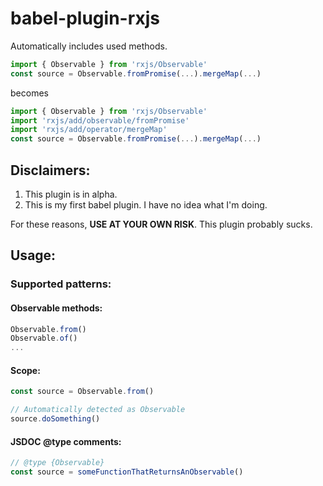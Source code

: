 # babel-plugin-rxjs
Automatically includes used methods.

```js
import { Observable } from 'rxjs/Observable'
const source = Observable.fromPromise(...).mergeMap(...)
```
becomes
```js
import { Observable } from 'rxjs/Observable'
import 'rxjs/add/observable/fromPromise'
import 'rxjs/add/operator/mergeMap'
const source = Observable.fromPromise(...).mergeMap(...)
```

## Disclaimers:
1. This plugin is in alpha.
1. This is my first babel plugin. I have no idea what I'm doing.

For these reasons, **USE AT YOUR OWN RISK**. This plugin probably sucks.

## Usage:

### Supported patterns:
#### Observable methods:
```js
Observable.from()
Observable.of()
...
```

#### Scope:
```js
const source = Observable.from()

// Automatically detected as Observable
source.doSomething()
```

#### JSDOC @type comments:
```js
// @type {Observable}
const source = someFunctionThatReturnsAnObservable()
```

